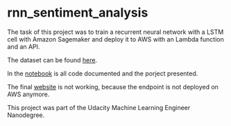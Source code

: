 # rnn_sentiment_analysis


The task of this project was to train a recurrent neural network with a LSTM cell with Amazon Sagemaker and deploy it to AWS with an Lambda function and an API.

The dataset can be found [here](http://ai.stanford.edu/~amaas/data/sentiment/).

In the [notebook](https://github.com/felix-ha/rnn_sentiment_analysis/blob/master/SageMaker%20Project.ipynb) is all code documented and the porject presented.

The final [website](https://github.com/felix-ha/rnn_sentiment_analysis/blob/master/index.html) is not working, because the endpoint is not deployed on AWS anymore.

This project was part of the Udacity Machine Learning Engineer Nanodegree.

